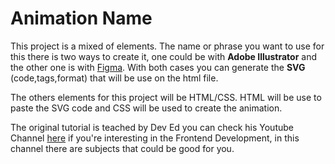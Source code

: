 # Animation Name

This project is a mixed of elements. The name or phrase you want to use for this there is two ways to create it, one could be with **Adobe Illustrator** and the other one is with [Figma](www.figma.com). With both cases you can generate the **SVG** (code,tags,format) that will be use on the html file.

The others elements for this project will be HTML/CSS. HTML will be use to paste the SVG code and CSS will be used to create the animation.

The original tutorial is teached by Dev Ed you can check his Youtube Channel [here](https://www.youtube.com/channel/UClb90NQQcskPUGDIXsQEz5Q/videos) if you're interesting in the Frontend Development, in this channel there are subjects that could be good for you.

